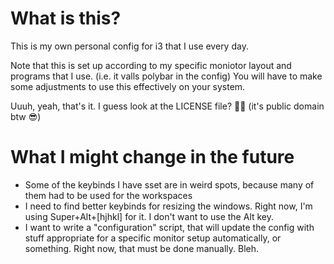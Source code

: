 # What is this?
This is my own personal config for i3 that I use every day.

Note that this is set up according to my specific moniotor layout and programs that I use.
(i.e. it valls polybar in the config) You will have to make some adjustments to use this
effectively on your system.

Uuuh, yeah, that's it. I guess look at the LICENSE file? 🤷‍♀️ (it's public domain btw 😎)

# What I might change in the future
+ Some of the keybinds I have sset are in weird spots, because many of them had to be used for
  the workspaces
+ I need to find better keybinds for resizing the windows. Right now, I'm using Super+Alt+[hjhkl]
  for it. I don't want to use the Alt key.
+ I want to write a "configuration" script, that will update the config with stuff appropriate
  for a specific monitor setup automatically, or something. Right now, that must be done manually.
  Bleh.

